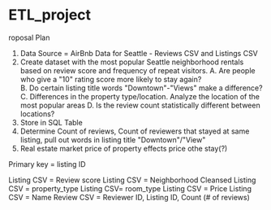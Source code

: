 # ETL_project
roposal Plan

1. Data Source = AirBnb Data for Seattle - Reviews CSV and Listings CSV
2. Create dataset with the most popular Seattle neighborhood rentals based on review score and frequency of repeat visitors. 
	A. Are people who give a "10" rating score more likely to stay again?  
	B. Do certain listing title words "Downtown"-"Views" make a difference? 
	C. Differences in the property type/location. Analyze the location of the most popular areas
	D. Is the review count statistically different between locations?
3. Store in SQL Table
4. Determine Count of reviews, Count of reviewers that stayed at same listing, pull out words in listing title "Downtown"/"View"
5. Real estate market price of property effects price othe stay(?)

Primary key = listing ID

Listing CSV = Review score 
Listing CSV = Neighborhood Cleansed
Listing CSV = property_type
Listing CSV= room_type
Listing CSV = Price
Listing CSV = Name
Review CSV = Reviewer ID, Listing ID, Count (# of reviews)
